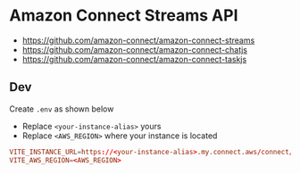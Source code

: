 # Amazon Connect Streams API

- https://github.com/amazon-connect/amazon-connect-streams
- https://github.com/amazon-connect/amazon-connect-chatjs
- https://github.com/amazon-connect/amazon-connect-taskjs

## Dev

Create `.env` as shown below

- Replace `<your-instance-alias>` yours
- Replace `<AWS_REGION>` where your instance is located

```conf
VITE_INSTANCE_URL=https://<your-instance-alias>.my.connect.aws/connect/ccp-v2/
VITE_AWS_REGION=<AWS_REGION>
```
